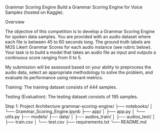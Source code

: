 Grammar Scoring Engine
Build a Grammar Scoring Engine for Voice Samples (hosted on Kaggle).

Overview

The objective of this competition is to develop a Grammar Scoring Engine for spoken data samples. You are provided with an audio dataset where each file is between 45 to 60 seconds long. The ground truth labels are MOS Likert Grammar Scores for each audio instance (see rubric below). Your task is to build a model that takes an audio file as input and outputs a continuous score ranging from 0 to 5.

My submission will be assessed based on your ability to preprocess the audio data, select an appropriate methodology to solve the problem, and evaluate its performance using relevant metrics.

Training: The training dataset consists of 444 samples.

Testing (Evaluation): The testing dataset consists of 195 samples.

Step 1: Project Architecture
grammar-scoring-engine/
├── notebooks/
│ └── Grammar_Scoring_Engine.ipynb
├── app/
│ ├── app.py
│ └── utils.py
├── models/
├── data/
│ ├── audios_train/
│ ├── audios_test/
│ ├── train.csv
│ └── test.csv
├── requirements.txt
└── README.md
